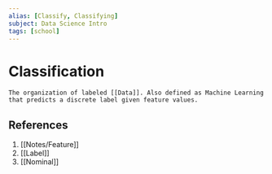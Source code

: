 ```yaml
---
alias: [Classify, Classifying]
subject: Data Science Intro
tags: [school]
---
```

# Classification

```ad-note
The organization of labeled [[Data]]. Also defined as Machine Learning that predicts a discrete label given feature values.
```

## References
1. [[Notes/Feature]]
2. [[Label]]
3. [[Nominal]]